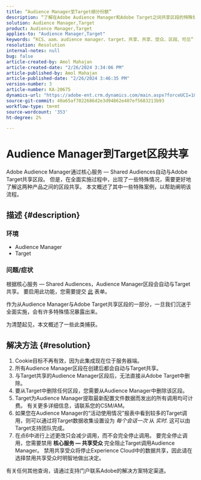```yaml
---
title: “Audience Manager至Target细分份额”
description: “了解在Adobe Audience Manager和Adobe Target之间共享区段的特殊情况。”
solution: Audience Manager,Target
product: Audience Manager,Target
applies-to: "Audience Manager,Target"
keywords: “KCS、aam、audience manager、target、共享、共享、受众、区段、可见”
resolution: Resolution
internal-notes: null
bug: false
article-created-by: Amol Mahajan
article-created-date: "2/26/2024 3:34:06 PM"
article-published-by: Amol Mahajan
article-published-date: "2/26/2024 3:46:35 PM"
version-number: 3
article-number: KA-20675
dynamics-url: "https://adobe-ent.crm.dynamics.com/main.aspx?forceUCI=1&pagetype=entityrecord&etn=knowledgearticle&id=6890bc74-bcd4-ee11-9079-6045bd006793"
source-git-commit: 40a65af7022686d2e3d94862e407ef5683213b93
workflow-type: tm+mt
source-wordcount: '353'
ht-degree: 2%

---
```


# Audience Manager到Target区段共享


Adobe Audience Manager通过核心服务 — Shared Audiences自动与Adobe Target共享区段。 但是，在全面实施过程中，出现了一些特殊情况，需要更好地了解这两种产品之间的区段共享。 本文概述了其中一些特殊案例，以帮助阐明该流程。

## 描述 {#description}


### <b>环境</b>

- Audience Manager
- Target


### <b>问题/症状</b>

根据核心服务 — Shared Audiences，Audience Manager区段会自动与Target共享。 要启用此功能，您需要提交 [此](https://adobe.allegiancetech.com/cgi-bin/qwebcorporate.dll?idx=X8SVES) 表单。

作为从Audience Manager与Adobe Target共享区段的一部分，一旦我们沉迷于全面实施，会有许多特殊情况暴露出来。

为清楚起见，本文概述了一些此类捕获。


## 解决方法 {#resolution}


1. Cookie目标不再有效，因为此集成现在位于服务器端。
2. 所有Audience Manager区段在创建后都会自动与Target共享。
3. 与Target共享的Audience Manager区段后，无法直接从Adobe Target中删除。
4. 要从Target中删除任何区段，您需要从Audience Manager中删除该区段。
5. Target为Audience Manager提取最新配置文件数据而发出的所有调用均可计费。 有关更多详细信息，请联系您的CSM/AM。
6. 如果您在Audience Manager的“活动使用情况”报表中看到较多的Target调用，则可以通过将Target数据收集设置设为 *每个会话一次* 从 *实时*. 这可以由Target支持团队完成。
7. 在点6中进行上述更改只会减少调用，而不会完全停止调用。 要完全停止调用，您需要禁用 <b>核心服务 — 共享受众 </b>完全阻止Target调用Audience Manager。 禁用共享受众将停止Experience Cloud中的数据共享，因此请在选择禁用共享受众时明智地做出决定。


有关任何其他查询，请通过支持门户联系Adobe的解决方案特定渠道。
